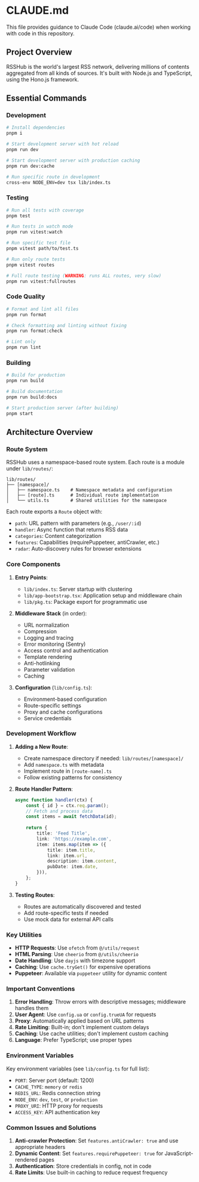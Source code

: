# CLAUDE.md

This file provides guidance to Claude Code (claude.ai/code) when working with code in this repository.

## Project Overview

RSSHub is the world's largest RSS network, delivering millions of contents aggregated from all kinds of sources. It's built with Node.js and TypeScript, using the Hono.js framework.

## Essential Commands

### Development
```bash
# Install dependencies
pnpm i

# Start development server with hot reload
pnpm run dev

# Start development server with production caching
pnpm run dev:cache

# Run specific route in development
cross-env NODE_ENV=dev tsx lib/index.ts
```

### Testing
```bash
# Run all tests with coverage
pnpm test

# Run tests in watch mode
pnpm run vitest:watch

# Run specific test file
pnpm vitest path/to/test.ts

# Run only route tests
pnpm vitest routes

# Full route testing (WARNING: runs ALL routes, very slow)
pnpm run vitest:fullroutes
```

### Code Quality
```bash
# Format and lint all files
pnpm run format

# Check formatting and linting without fixing
pnpm run format:check

# Lint only
pnpm run lint
```

### Building
```bash
# Build for production
pnpm run build

# Build documentation
pnpm run build:docs

# Start production server (after building)
pnpm start
```

## Architecture Overview

### Route System
RSSHub uses a namespace-based route system. Each route is a module under `lib/routes/`:

```
lib/routes/
├── [namespace]/
│   ├── namespace.ts    # Namespace metadata and configuration
│   ├── [route].ts      # Individual route implementation
│   └── utils.ts        # Shared utilities for the namespace
```

Each route exports a `Route` object with:
- `path`: URL pattern with parameters (e.g., `/user/:id`)
- `handler`: Async function that returns RSS data
- `categories`: Content categorization
- `features`: Capabilities (requirePuppeteer, antiCrawler, etc.)
- `radar`: Auto-discovery rules for browser extensions

### Core Components

1. **Entry Points**:
   - `lib/index.ts`: Server startup with clustering
   - `lib/app-bootstrap.tsx`: Application setup and middleware chain
   - `lib/pkg.ts`: Package export for programmatic use

2. **Middleware Stack** (in order):
   - URL normalization
   - Compression
   - Logging and tracing
   - Error monitoring (Sentry)
   - Access control and authentication
   - Template rendering
   - Anti-hotlinking
   - Parameter validation
   - Caching

3. **Configuration** (`lib/config.ts`):
   - Environment-based configuration
   - Route-specific settings
   - Proxy and cache configurations
   - Service credentials

### Development Workflow

1. **Adding a New Route**:
   - Create namespace directory if needed: `lib/routes/[namespace]/`
   - Add `namespace.ts` with metadata
   - Implement route in `[route-name].ts`
   - Follow existing patterns for consistency

2. **Route Handler Pattern**:
   ```typescript
   async function handler(ctx) {
       const { id } = ctx.req.param();
       // Fetch and process data
       const items = await fetchData(id);
       
       return {
           title: 'Feed Title',
           link: 'https://example.com',
           item: items.map(item => ({
               title: item.title,
               link: item.url,
               description: item.content,
               pubDate: item.date,
           })),
       };
   }
   ```

3. **Testing Routes**:
   - Routes are automatically discovered and tested
   - Add route-specific tests if needed
   - Use mock data for external API calls

### Key Utilities

- **HTTP Requests**: Use `ofetch` from `@/utils/request`
- **HTML Parsing**: Use `cheerio` from `@/utils/cheerio`
- **Date Handling**: Use `dayjs` with timezone support
- **Caching**: Use `cache.tryGet()` for expensive operations
- **Puppeteer**: Available via `puppeteer` utility for dynamic content

### Important Conventions

1. **Error Handling**: Throw errors with descriptive messages; middleware handles them
2. **User Agent**: Use `config.ua` or `config.trueUA` for requests
3. **Proxy**: Automatically applied based on URL patterns
4. **Rate Limiting**: Built-in; don't implement custom delays
5. **Caching**: Use cache utilities; don't implement custom caching
6. **Language**: Prefer TypeScript; use proper types

### Environment Variables

Key environment variables (see `lib/config.ts` for full list):
- `PORT`: Server port (default: 1200)
- `CACHE_TYPE`: `memory` or `redis`
- `REDIS_URL`: Redis connection string
- `NODE_ENV`: `dev`, `test`, or `production`
- `PROXY_URI`: HTTP proxy for requests
- `ACCESS_KEY`: API authentication key

### Common Issues and Solutions

1. **Anti-crawler Protection**: Set `features.antiCrawler: true` and use appropriate headers
2. **Dynamic Content**: Set `features.requirePuppeteer: true` for JavaScript-rendered pages
3. **Authentication**: Store credentials in config, not in code
4. **Rate Limits**: Use built-in caching to reduce request frequency